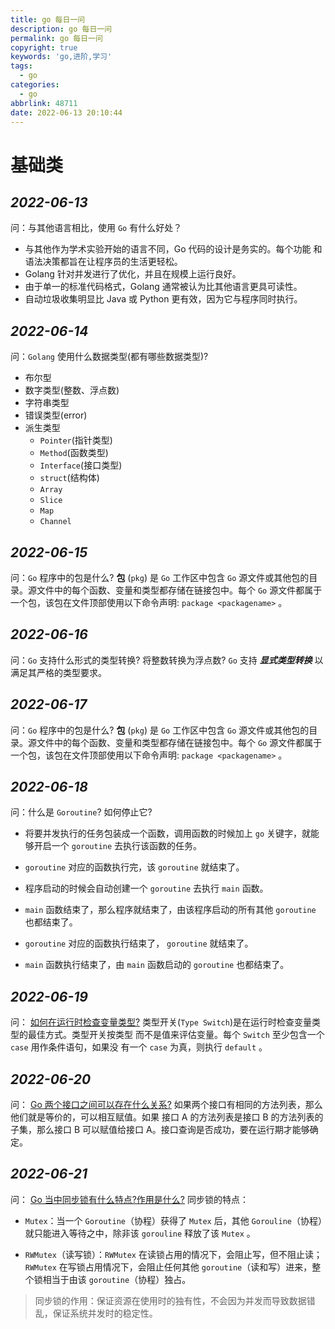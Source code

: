 ```yaml
---
title: go 每日一问
description: go 每日一问
permalink: go 每日一问
copyright: true
keywords: 'go,进阶,学习'
tags:
  - go
categories:
  - go
abbrlink: 48711
date: 2022-06-13 20:10:44
---
```


# 基础类
## ***2022-06-13*** 
问：与其他语言相比，使用 `Go` 有什么好处？
+ 与其他作为学术实验开始的语言不同，Go 代码的设计是务实的。每个功能 和语法决策都旨在让程序员的生活更轻松。
+ Golang 针对并发进行了优化，并且在规模上运行良好。
+ 由于单一的标准代码格式，Golang 通常被认为比其他语言更具可读性。
+ 自动垃圾收集明显比 Java 或 Python 更有效，因为它与程序同时执行。

<!--more-->

## ***2022-06-14*** 
问：`Golang` 使用什么数据类型(都有哪些数据类型)?
+ 布尔型
+ 数字类型(整数、浮点数)
+ 字符串类型
+ 错误类型(error)
+ 派生类型
  + `Pointer`(指针类型)
  + `Method`(函数类型)
  + `Interface`(接口类型)
  + `struct`(结构体)
  + `Array`
  + `Slice`
  + `Map`
  + `Channel`

## ***2022-06-15*** 
问：`Go` 程序中的包是什么?
**包** (`pkg`) 是 `Go` 工作区中包含 `Go` 源文件或其他包的目录。源文件中的每个函数、变量和类型都存储在链接包中。每个 `Go` 源文件都属于一个包，该包在文件顶部使用以下命令声明:
`package <packagename>` 。

## ***2022-06-16*** 
问：`Go` 支持什么形式的类型转换? 将整数转换为浮点数?
`Go` 支持 ***显式类型转换*** 以满足其严格的类型要求。

## ***2022-06-17*** 
问：`Go` 程序中的包是什么?
**包** (`pkg`) 是 `Go` 工作区中包含 `Go` 源文件或其他包的目录。源文件中的每个函数、变量和类型都存储在链接包中。每个 `Go` 源文件都属于一个包，该包在文件顶部使用以下命令声明:
`package <packagename>` 。

## ***2022-06-18*** 
问：什么是 `Goroutine`? 如何停止它?
+ 将要并发执行的任务包装成一个函数，调用函数的时候加上 `go` 关键字，就能够开启一个 `goroutine` 去执行该函数的任务。
+ `goroutine` 对应的函数执行完，该 `goroutine` 就结束了。
+ 程序启动的时候会自动创建一个 `goroutine` 去执行 `main` 函数。
+ `main` 函数结束了，那么程序就结束了，由该程序启动的所有其他 `goroutine` 也都结束了。

+ `goroutine` 对应的函数执行结束了， `goroutine` 就结束了。
+ `main` 函数执行结束了，由 `main` 函数启动的 `goroutine` 也都结束了。


## ***2022-06-19*** 
问： [如何在运行时检查变量类型?](https://draveness.me/golang/docs/part1-prerequisite/ch02-compile/golang-typecheck/)
类型开关(`Type Switch`)是在运行时检查变量类型的最佳方式。类型开关按类型 而不是值来评估变量。每个 `Switch` 至少包含一个 `case` 用作条件语句，如果没 有一个 `case` 为真，则执行 `default` 。

## ***2022-06-20*** 
问： [Go 两个接口之间可以存在什么关系?](https://draveness.me/golang/docs/part2-foundation/ch04-basic/golang-interface/)
如果两个接口有相同的方法列表，那么他们就是等价的，可以相互赋值。如果 接口 A 的方法列表是接口 B 的方法列表的子集，那么接口 B 可以赋值给接口 A。接口查询是否成功，要在运行期才能够确定。

## ***2022-06-21*** 
问： [Go 当中同步锁有什么特点?作用是什么?](https://draveness.me/golang/docs/part3-runtime/ch06-concurrency/golang-sync-primitives/)
同步锁的特点：
+ `Mutex`：当一个 `Goroutine`（协程）获得了 `Mutex` 后，其他 `Gorouline`（协程）就只能进入等待之中，除非该 `gorouline` 释放了该 `Mutex` 。

+ `RWMutex`（读写锁）：`RWMutex` 在读锁占用的情况下，会阻止写，但不阻止读；`RWMutex` 在写锁占用情况下，会阻止任何其他 `goroutine`（读和写）进来，整个锁相当于由该 `goroutine`（协程）独占。
> 同步锁的作用：保证资源在使用时的独有性，不会因为并发而导致数据错乱，保证系统并发时的稳定性。